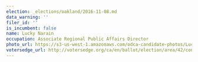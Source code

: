 ```yaml
---
election: _elections/oakland/2016-11-08.md
data_warning: ''
filer_id: ''
is_incumbent: false
name: Lucky Narain
occupation: Associate Regional Public Affairs Director
photo_url: https://s3-us-west-1.amazonaws.com/odca-candidate-photos/Lucky-Narain.png
votersedge_url: http://votersedge.org/ca/en/ballot/election/area/42/contests/contest/13217/candidate/130697?&county=Alameda%20County&election_authority_id=1
---
```


